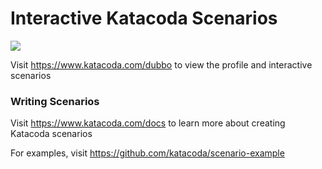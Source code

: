 # Interactive Katacoda Scenarios

[![](http://shields.katacoda.com/katacoda/dubbo/count.svg)](https://www.katacoda.com/dubbo "Get your profile on Katacoda.com")

Visit https://www.katacoda.com/dubbo to view the profile and interactive scenarios

### Writing Scenarios
Visit https://www.katacoda.com/docs to learn more about creating Katacoda scenarios

For examples, visit https://github.com/katacoda/scenario-example
